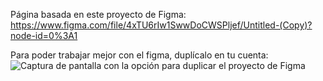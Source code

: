Página basada en este proyecto de Figma:
https://www.figma.com/file/4xTU6rIw1SwwDoCWSPljef/Untitled-(Copy)?node-id=0%3A1

Para poder trabajar mejor con el figma, duplícalo en tu cuenta:
![Captura de pantalla con la opción para duplicar el proyecto de Figma](https://i.imgur.com/xolTQtf.png)